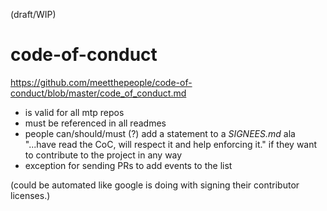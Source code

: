 (draft/WIP)

# code-of-conduct

https://github.com/meetthepeople/code-of-conduct/blob/master/code_of_conduct.md

- is valid for all mtp repos
- must be referenced in all readmes
- people can/should/must (?) add a statement to a *SIGNEES.md* ala "...have read the CoC, will respect it and help enforcing it." if they want to contribute to the project in any way
- exception for sending PRs to add events to the list

(could be automated like google is doing with signing their contributor licenses.)
